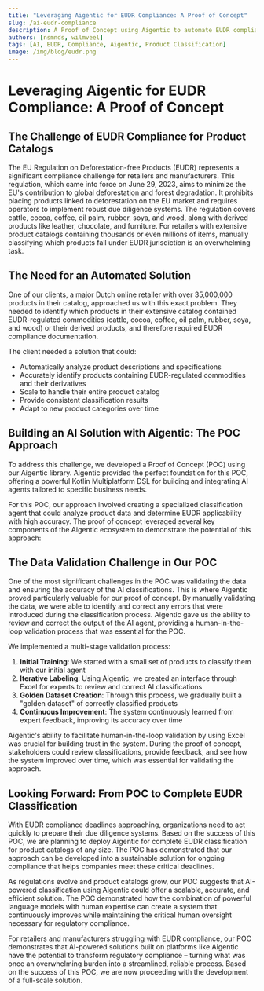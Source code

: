 ```yaml
---
title: "Leveraging Aigentic for EUDR Compliance: A Proof of Concept"
slug: /ai-eudr-compliance
description: A Proof of Concept using Aigentic to automate EUDR compliance for product catalogs
authors: [nsmnds, wilmveel]
tags: [AI, EUDR, Compliance, Aigentic, Product Classification]
image: /img/blog/eudr.png
---
```


# Leveraging Aigentic for EUDR Compliance: A Proof of Concept

## The Challenge of EUDR Compliance for Product Catalogs

The EU Regulation on Deforestation-free Products (EUDR) represents a significant compliance challenge for retailers and manufacturers. This regulation, which came into force on June 29, 2023, aims to minimize the EU's contribution to global deforestation and forest degradation. It prohibits placing products linked to deforestation on the EU market and requires operators to implement robust due diligence systems. The regulation covers cattle, cocoa, coffee, oil palm, rubber, soya, and wood, along with derived products like leather, chocolate, and furniture. For retailers with extensive product catalogs containing thousands or even millions of items, manually classifying which products fall under EUDR jurisdiction is an overwhelming task.

<!-- truncate -->

## The Need for an Automated Solution

One of our clients, a major Dutch online retailer with over 35,000,000 products in their catalog, approached us with this exact problem. They needed to identify which products in their extensive catalog contained EUDR-regulated commodities (cattle, cocoa, coffee, oil palm, rubber, soya, and wood) or their derived products, and therefore required EUDR compliance documentation.

The client needed a solution that could:
- Automatically analyze product descriptions and specifications
- Accurately identify products containing EUDR-regulated commodities and their derivatives
- Scale to handle their entire product catalog
- Provide consistent classification results
- Adapt to new product categories over time

## Building an AI Solution with Aigentic: The POC Approach

To address this challenge, we developed a Proof of Concept (POC) using our Aigentic library. Aigentic provided the perfect foundation for this POC, offering a powerful Kotlin Multiplatform DSL for building and integrating AI agents tailored to specific business needs.

For this POC, our approach involved creating a specialized classification agent that could analyze product data and determine EUDR applicability with high accuracy. The proof of concept leveraged several key components of the Aigentic ecosystem to demonstrate the potential of this approach:

## The Data Validation Challenge in Our POC

One of the most significant challenges in the POC was validating the data and ensuring the accuracy of the AI classifications. This is where Aigentic proved particularly valuable for our proof of concept. By manually validating the data, we were able to identify and correct any errors that were introduced during the classification process. Aigentic gave us the ability to review and correct the output of the AI agent, providing a human-in-the-loop validation process that was essential for the POC.

We implemented a multi-stage validation process:

1. **Initial Training**: We started with a small set of products to classify them with our initial agent
2. **Iterative Labeling**: Using Aigentic, we created an interface through Excel for experts to review and correct AI classifications
3. **Golden Dataset Creation**: Through this process, we gradually built a "golden dataset" of correctly classified products
4. **Continuous Improvement**: The system continuously learned from expert feedback, improving its accuracy over time

Aigentic's ability to facilitate human-in-the-loop validation by using Excel was crucial for building trust in the system. During the proof of concept, stakeholders could review classifications, provide feedback, and see how the system improved over time, which was essential for validating the approach.

## Looking Forward: From POC to Complete EUDR Classification

With EUDR compliance deadlines approaching, organizations need to act quickly to prepare their due diligence systems. Based on the success of this POC, we are planning to deploy Aigentic for complete EUDR classification for product catalogs of any size. The POC has demonstrated that our approach can be developed into a sustainable solution for ongoing compliance that helps companies meet these critical deadlines.

As regulations evolve and product catalogs grow, our POC suggests that AI-powered classification using Aigentic could offer a scalable, accurate, and efficient solution. The POC demonstrated how the combination of powerful language models with human expertise can create a system that continuously improves while maintaining the critical human oversight necessary for regulatory compliance.

For retailers and manufacturers struggling with EUDR compliance, our POC demonstrates that AI-powered solutions built on platforms like Aigentic have the potential to transform regulatory compliance – turning what was once an overwhelming burden into a streamlined, reliable process. Based on the success of this POC, we are now proceeding with the development of a full-scale solution.
